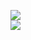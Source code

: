 [![](https://img.shields.io/badge/Made%20With-Github%20Spray-lightgrey.svg?style=for-the-badge&logo=github)](https://github.com/Annihil/github-spray#32661)  
[![](https://i.imgur.com/2DrTn0Z.gif)](https://github.com/Annihil/github-spray)